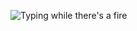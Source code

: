 
![Typing while there's a fire]("https://giphy.com/gifs/the-it-crowd-typing-office-AhjXalGPAfJg4.gif")


<!---
JohnathanBaldera/JohnathanBaldera is a ✨ special ✨ repository because its `README.md` (this file) appears on your GitHub profile.
You can click the Preview link to take a look at your changes.
--->
